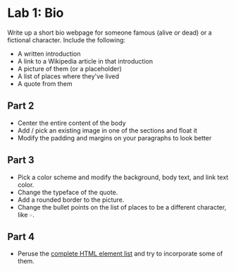 # Lab 1: Bio

Write up a short bio webpage for someone famous (alive or dead) or a fictional character.
Include the following:

* A written introduction
* A link to a Wikipedia article in that introduction
* A picture of them (or a placeholder)
* A list of places where they've lived
* A quote from them

## Part 2

* Center the entire content of the body
* Add / pick an existing image in one of the sections and float it
* Modify the padding and margins on your paragraphs to look better


## Part 3


*   Pick a color scheme and modify the background, body text, and link text color.
*   Change the typeface of the quote.
*   Add a rounded border to the picture.
*   Change the bullet points on the list of places to be a different character, like `☞`.

## Part 4

* Peruse the [complete HTML element list](https://developer.mozilla.org/en-US/docs/Web/HTML/Element) and try to incorporate some of them.